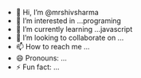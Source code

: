 - 👋 Hi, I’m @mrshivsharma
- 👀 I’m interested in ...programing
- 🌱 I’m currently learning ...javascript
- 💞️ I’m looking to collaborate on ...
- 📫 How to reach me ...
- 😄 Pronouns: ...
- ⚡ Fun fact: ...
